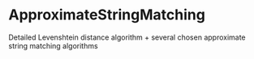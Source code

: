 # ApproximateStringMatching
Detailed Levenshtein distance algorithm + several chosen approximate string matching algorithms

